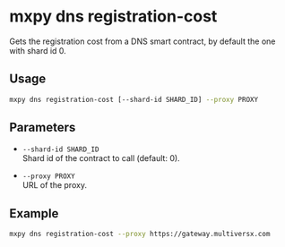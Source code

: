 # mxpy dns registration-cost

Gets the registration cost from a DNS smart contract, by default the one with shard id 0.

## Usage

```bash
mxpy dns registration-cost [--shard-id SHARD_ID] --proxy PROXY
```

## Parameters

- `--shard-id SHARD_ID`  
  Shard id of the contract to call (default: 0).

- `--proxy PROXY`  
  URL of the proxy.

## Example

```bash
mxpy dns registration-cost --proxy https://gateway.multiversx.com
